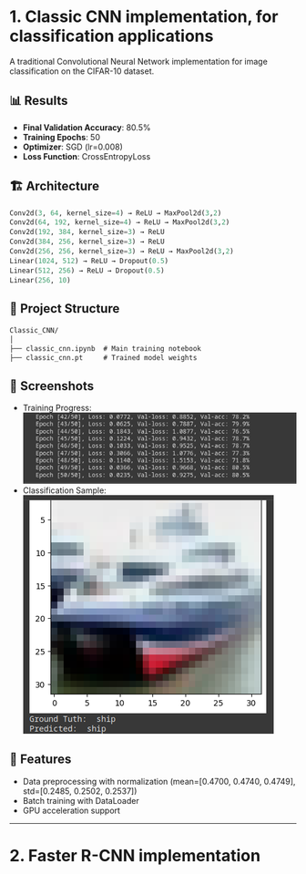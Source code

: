 # 1. Classic CNN implementation, for classification applications

A traditional Convolutional Neural Network implementation for image classification on the CIFAR-10 dataset.

## 📊 Results
- **Final Validation Accuracy**: 80.5%
- **Training Epochs**: 50
- **Optimizer**: SGD (lr=0.008)
- **Loss Function**: CrossEntropyLoss

## 🏗️ Architecture
```python
Conv2d(3, 64, kernel_size=4) → ReLU → MaxPool2d(3,2)
Conv2d(64, 192, kernel_size=4) → ReLU → MaxPool2d(3,2)  
Conv2d(192, 384, kernel_size=3) → ReLU
Conv2d(384, 256, kernel_size=3) → ReLU
Conv2d(256, 256, kernel_size=3) → ReLU → MaxPool2d(3,2)
Linear(1024, 512) → ReLU → Dropout(0.5)
Linear(512, 256) → ReLU → Dropout(0.5)
Linear(256, 10)
```

## 📁 Project Structure
```
Classic_CNN/
│
├── classic_cnn.ipynb  # Main training notebook
├── classic_cnn.pt     # Trained model weights
```

## 📸 Screenshots
 - Training Progress: ![](Classic_CNN/media/training_progress.png)
 - Classification Sample: ![](Classic_CNN/media/sample1.png)

## 🚀 Features
- Data preprocessing with normalization (mean=[0.4700, 0.4740, 0.4749], std=[0.2485, 0.2502, 0.2537])
- Batch training with DataLoader
- GPU acceleration support


-------
# 2. Faster R-CNN implementation

